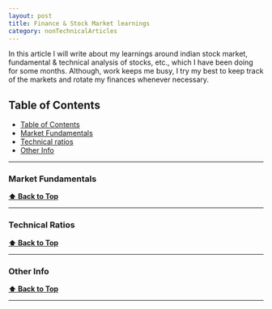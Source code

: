 ```yaml
---
layout: post
title: Finance & Stock Market learnings
category: nonTechnicalArticles
---
```


In this article I will write about my learnings around indian stock market, fundamental & technical analysis of stocks, etc., which I have been doing for some months. 
Although, work keeps me busy, I try my best to keep track of the markets and rotate my finances whenever necessary.

## Table of Contents

- [Table of Contents](#-table-of-contents)
- [Market Fundamentals](#-market-fundamentals)
- [Technical ratios](#️-technical-ratios)
- [Other Info](#️-other-info)

---

### Market Fundamentals


**[⬆️ Back to Top](#-table-of-contents)**

---

### Technical Ratios

**[⬆️ Back to Top](#-table-of-contents)**

---

### Other Info

**[⬆️ Back to Top](#-table-of-contents)**


---------------------------------------


